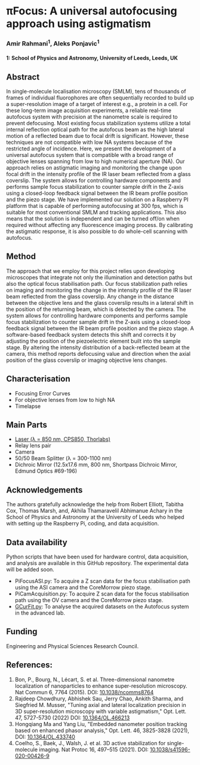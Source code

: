 # πFocus: A universal autofocusing approach using astigmatism

### Amir Rahmani<sup>1</sup>, Aleks Ponjavic<sup>1</sup>
#### 1: School of Physics and Astronomy, University of Leeds, Leeds, UK

## Abstract
In single-molecule localisation microscopy (SMLM), tens of thousands of frames of individual fluorophores are often sequentially recorded to build up a super-resolution image of a target of interest e.g., a protein in a cell. For these long-term image acquisition experiments, a reliable real-time autofocus system with precision at the nanometre scale is required to prevent defocusing. Most existing focus stabilization systems utilize a total internal reflection optical path for the autofocus beam as the high lateral motion of a reflected beam due to focal drift is significant. However, these techniques are not compatible with low NA systems because of the restricted angle of incidence. Here, we present the development of a universal autofocus system that is compatible with a broad range of objective lenses spanning from low to high numerical aperture (NA). Our approach relies on astigmatic imaging and monitoring the change upon focal drift in the intensity profile of the IR laser beam reflected from a glass coverslip. The system allows for controlling hardware components and performs sample focus stabilization to counter sample drift in the Z-axis using a closed-loop feedback signal between the IR beam profile position and the piezo stage. We have implemented our solution on a Raspberry PI platform that is capable of performing autofocusing at 300 fps, which is suitable for most conventional SMLM and tracking applications. This also means that the solution is independent and can be turned off/on when required without affecting any fluorescence imaging process. By calibrating the astigmatic response, it is also possible to do whole-cell scanning with autofocus.  

## Method
The approach that we employ for this project relies upon developing microscopes that integrate not only the illumination and detection paths but also the optical focus stabilisation path. Our focus stabilization path relies on imaging and monitoring the change in the intensity profile of the IR laser beam reflected from the glass coverslip. Any change in the distance between the objective lens and the glass coverslip results in a lateral shift in the position of the returning beam, which is detected by the camera. The system allows for controlling hardware components and performs sample focus stabilization to counter sample drift in the Z-axis using a closed-loop feedback signal between the IR beam profile position and the piezo stage. A software-based feedback system detects this shift and corrects it by adjusting the position of the piezoelectric element built into the sample stage. By altering the intensity distribution of a back-reflected beam at the camera, this method reports defocusing value and direction when the axial position of the glass coverslip or imaging objective lens changes.

## Characterisation
  * Focusing Error Curves
  * For objective lenses from low to high NA
  * Timelapse 

## Main Parts
  * [Laser (λ = 850 nm, CPS850, Thorlabs)](https://www.thorlabs.com/thorproduct.cfm?partnumber=CPS850)
  * Relay lens pair
  * Camera
  * 50/50 Beam Splitter (λ = 300-1100 nm)
  * Dichroic Mirror (12.5x17.6 mm, 800 nm, Shortpass Dichroic Mirror,	Edmund Optics	#69-196)

## Acknowledgements
The authors gratefully acknowledge the help from Robert Elliott, Tabitha Cox, Thomas Marsh, and, Akhila Thamaravelil Abhimanue Achary in the School of Physics and Astronomy at the University of Leeds who helped with setting up the Raspberry Pi, coding, and data acquisition.

## Data availability
Python scripts that have been used for hardware control, data acquisition, and analysis are available in this GitHub repository. The experimental data will be added soon. 
  * PiFocusASI.py: To acquire a Z scan data for the focus stabilisation path using the ASI camera and the CoreMorrow piezo stage. 
  * PiCamAcquisition.py: To acquire Z scan data for the focus stabilisation path using the OV camera and the CoreMorrow piezo stage.
  * [GCurFit.py](https://github.com/AmirSTORMic/PiFocus/master/GCurFit.py): To analyse the acquired datasets on the Autofocus system in the advanced lab. 
## Funding
Engineering and Physical Sciences Research Council.

## References:
  1. Bon, P., Bourg, N., Lécart, S. et al. Three-dimensional nanometre localization of nanoparticles to enhance super-resolution microscopy. Nat Commun 6, 7764 (2015). DOI: [10.1038/ncomms8764](https://doi.org/10.1038/ncomms8764)
  2. Rajdeep Chowdhury, Abhishek Sau, Jerry Chao, Ankith Sharma, and Siegfried M. Musser, "Tuning axial and lateral localization precision in 3D super-resolution microscopy with variable astigmatism," Opt. Lett. 47, 5727-5730 (2022) DOI: [10.1364/OL.466213](https://doi.org/10.1364/OL.466213)
  3. Hongqiang Ma and Yang Liu, "Embedded nanometer position tracking based on enhanced phasor analysis," Opt. Lett. 46, 3825-3828 (2021), DOI: [10.1364/OL.433740](https://doi.org/10.1364/OL.433740)
  4. Coelho, S., Baek, J., Walsh, J. et al. 3D active stabilization for single-molecule imaging. Nat Protoc 16, 497–515 (2021). DOI: [10.1038/s41596-020-00426-9](https://doi.org/10.1038/s41596-020-00426-9)
